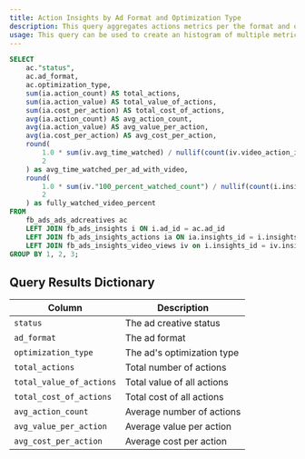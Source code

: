 ```yaml
---
title: Action Insights by Ad Format and Optimization Type
description: This query aggregates actions metrics per the format and optimization type of each ad
usage: This query can be used to create an histogram of multiple metrics for ads' formats and optimization types
---
```


```sql
SELECT
    ac."status",
    ac.ad_format,
    ac.optimization_type,
    sum(ia.action_count) AS total_actions,
    sum(ia.action_value) AS total_value_of_actions,
    sum(ia.cost_per_action) AS total_cost_of_actions,
    avg(ia.action_count) AS avg_action_count,
    avg(ia.action_value) AS avg_value_per_action,
    avg(ia.cost_per_action) AS avg_cost_per_action,
    round(
        1.0 * sum(iv.avg_time_watched) / nullif(count(iv.video_action_id), 0),
        2
    ) as avg_time_watched_per_ad_with_video,
    round(
        1.0 * sum(iv."100_percent_watched_count") / nullif(count(i.insights_id), 0),
        2
    ) as fully_watched_video_percent
FROM
    fb_ads_ads_adcreatives ac
    LEFT JOIN fb_ads_insights i ON i.ad_id = ac.ad_id
    LEFT JOIN fb_ads_insights_actions ia ON ia.insights_id = i.insights_id
    LEFT JOIN fb_ads_insights_video_views iv on i.insights_id = iv.insights_id
GROUP BY 1, 2, 3;
```

## Query Results Dictionary

| Column | Description |
| --- | --- |
| `status`| The ad creative status |
| `ad_format`| The ad format |
| `optimization_type`| The ad's optimization type |
| `total_actions`| Total number of actions |
| `total_value_of_actions`| Total value of all actions |
| `total_cost_of_actions`| Total cost of all actions |
| `avg_action_count`| Average number of actions |
| `avg_value_per_action`| Average value per action |
| `avg_cost_per_action`| Average cost per action |
